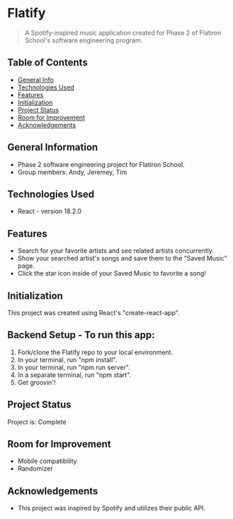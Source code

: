# Flatify
> A Spotify-inspired music application created for Phase 2 of Flatiron School's software engineering program.

## Table of Contents
* [General Info](#general-information)
* [Technologies Used](#technologies-used)
* [Features](#features)
* [Initialization](#initialization)
* [Project Status](#project-status)
* [Room for Improvement](#room-for-improvement)
* [Acknowledgements](#acknowledgements)


## General Information
- Phase 2 software engineering project for Flatiron School.
- Group members: Andy, Jeremey, Tim


## Technologies Used
- React - version 18.2.0


## Features
- Search for your favorite artists and see related artists concurrently.
- Show your searched artist's songs and save them to the "Saved Music" page.
- Click the star icon inside of your Saved Music to favorite a song!


## Initialization
This project was created using React's "create-react-app".


## Backend Setup - To run this app:
1. Fork/clone the Flatify repo to your local environment.
2. In your terminal, run "npm install".
3. In your terminal, run "npm run server".
4. In a separate terminal, run "npm start".
5. Get groovin'!


## Project Status
Project is: Complete


## Room for Improvement
- Mobile compatibility
- Randomizer

 
## Acknowledgements
- This project was inspired by Spotify and utilizes their public API.
